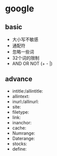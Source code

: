 # google

## basic

* 大小写不敏感
* 通配符
* 忽略一些词
* 32个词的限制
* AND OR NOT (+ - |)

## advance 

* intitle:/allintitle:
* allintext:
* inurl:/allinurl:
* site:
* filetype:
* link:
* inanchor:
* cache:
* Numrange:
* Daterange:
* stocks:
* define:


